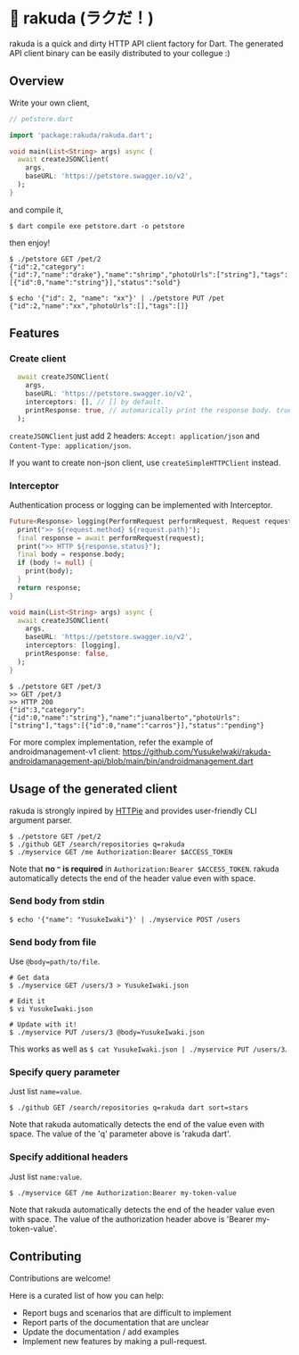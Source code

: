 # 🐫 rakuda (ラクだ！)

rakuda is a quick and dirty HTTP API client factory for Dart.
The generated API client binary can be easily distributed to your collegue :)

## Overview

Write your own client,

```dart
// petstore.dart

import 'package:rakuda/rakuda.dart';

void main(List<String> args) async {
  await createJSONClient(
    args,
    baseURL: 'https://petstore.swagger.io/v2',
  );
}
```

and compile it,

```
$ dart compile exe petstore.dart -o petstore
```

then enjoy!

```
$ ./petstore GET /pet/2
{"id":2,"category":{"id":7,"name":"drake"},"name":"shrimp","photoUrls":["string"],"tags":[{"id":0,"name":"string"}],"status":"sold"}

$ echo '{"id": 2, "name": "xx"}' | ./petstore PUT /pet
{"id":2,"name":"xx","photoUrls":[],"tags":[]}
```

## Features

### Create client

```dart
  await createJSONClient(
    args,
    baseURL: 'https://petstore.swagger.io/v2',
    interceptors: [], // [] by default.
    printResponse: true, // automarically print the response body. true by default.
  );
```

`createJSONClient` just add 2 headers: `Accept: application/json` and `Content-Type: application/json`.

If you want to create non-json client, use `createSimpleHTTPClient` instead.

### Interceptor

Authentication process or logging can be implemented with Interceptor.

```dart
Future<Response> logging(PerformRequest performRequest, Request request) async {
  print(">> ${request.method} ${request.path}");
  final response = await performRequest(request);
  print(">> HTTP ${response.status}");
  final body = response.body;
  if (body != null) {
    print(body);
  }
  return response;
}

void main(List<String> args) async {
  await createJSONClient(
    args,
    baseURL: 'https://petstore.swagger.io/v2',
    interceptors: [logging],
    printResponse: false,
  );
}
```

```
$ ./petstore GET /pet/3
>> GET /pet/3
>> HTTP 200
{"id":3,"category":{"id":0,"name":"string"},"name":"juanalberto","photoUrls":["string"],"tags":[{"id":0,"name":"carros"}],"status":"pending"}
```

For more complex implementation, refer the example of androidmanagement-v1 client: https://github.com/YusukeIwaki/rakuda-androidamanagement-api/blob/main/bin/androidmanagement.dart

## Usage of the generated client

rakuda is strongly inpired by [HTTPie](https://httpie.io/) and provides user-friendly CLI argument parser.

```
$ ./petstore GET /pet/2
$ ./github GET /search/repositories q=rakuda
$ ./myservice GET /me Authorization:Bearer $ACCESS_TOKEN
```

Note that **no `"` is required** in `Authorization:Bearer $ACCESS_TOKEN`. rakuda automatically detects the end of the header value even with space.

### Send body from stdin

```
$ echo '{"name": "YusukeIwaki"}' | ./myservice POST /users
```

### Send body from file

Use `@body=path/to/file`.

```
# Get data
$ ./myservice GET /users/3 > YusukeIwaki.json

# Edit it
$ vi YusukeIwaki.json

# Update with it!
$ ./myservice PUT /users/3 @body=YusukeIwaki.json
```

This works as well as `$ cat YusukeIwaki.json | ./myservice PUT /users/3`.

### Specify query parameter

Just list `name=value`.

```
$ ./github GET /search/repositories q=rakuda dart sort=stars
```

Note that rakuda automatically detects the end of the value even with space. The value of the 'q' parameter above is 'rakuda dart'.

### Specify additional headers

Just list `name:value`.

```
$ ./myservice GET /me Authorization:Bearer my-token-value
```

Note that rakuda automatically detects the end of the header value even with space. The value of the authorization header above is 'Bearer my-token-value'.

## Contributing

Contributions are welcome!

Here is a curated list of how you can help:

- Report bugs and scenarios that are difficult to implement
- Report parts of the documentation that are unclear
- Update the documentation / add examples
- Implement new features by making a pull-request.

